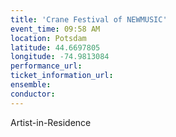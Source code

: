 ```yaml
---
title: 'Crane Festival of NEWMUSIC'
event_time: 09:58 AM
location: Potsdam
latitude: 44.6697805
longitude: -74.9813084
performance_url: 
ticket_information_url: 
ensemble: 
conductor: 
---
```

Artist-in-Residence